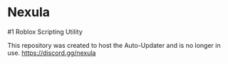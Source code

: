 # Nexula
#1 Roblox Scripting Utility

This repository was created to host the Auto-Updater and is no longer in use.
https://discord.gg/nexula
